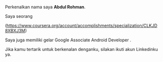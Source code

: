 Perkenalkan nama saya **Abdul Rohman**.<br>

Saya seorang <br>

(https://www.coursera.org/account/accomplishments/specialization/CLKJD8XBXJ3M)

Saya juga memiliki gelar Google Associate Android Developer .<br>

Jika kamu tertarik untuk berkenalan denganku, silakan ikuti akun Linkedinku ya.
